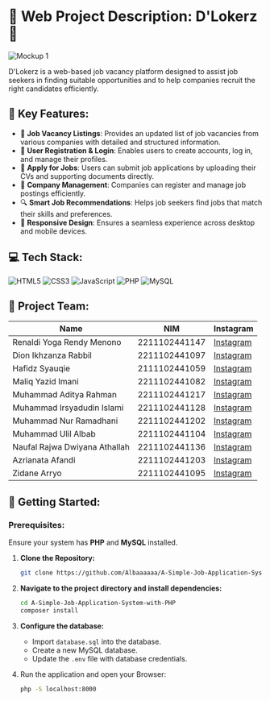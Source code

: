 # 🌟 Web Project Description: D'Lokerz 🌟

![Mockup 1](GITHUB_IMAGE_LINK)

D'Lokerz is a web-based job vacancy platform designed to assist job seekers in finding suitable opportunities and to help companies recruit the right candidates efficiently.

## 🌟 Key Features:
- 📜 **Job Vacancy Listings**: Provides an updated list of job vacancies from various companies with detailed and structured information.
- 👤 **User Registration & Login**: Enables users to create accounts, log in, and manage their profiles.
- 📄 **Apply for Jobs**: Users can submit job applications by uploading their CVs and supporting documents directly.
- 🏢 **Company Management**: Companies can register and manage job postings efficiently.
- 🔍 **Smart Job Recommendations**: Helps job seekers find jobs that match their skills and preferences.
- 📱 **Responsive Design**: Ensures a seamless experience across desktop and mobile devices.

## 💻 Tech Stack:
![HTML5](https://img.shields.io/badge/html5-%23E34F26.svg?style=flat-square&logo=html5&logoColor=white) ![CSS3](https://img.shields.io/badge/css3-%231572B6.svg?style=flat-square&logo=css3&logoColor=white) ![JavaScript](https://img.shields.io/badge/javascript-%23F7DF1E.svg?style=flat-square&logo=javascript&logoColor=black) ![PHP](https://img.shields.io/badge/php-%23777BB4.svg?style=flat-square&logo=php&logoColor=white) ![MySQL](https://img.shields.io/badge/mysql-%234479A1.svg?style=flat-square&logo=mysql&logoColor=white)  

## 👥 Project Team:
| Name | NIM | Instagram |
|------------|--------------|-------------------------------------------------|
| Renaldi Yoga Rendy Menono | 2211102441147 | [Instagram](https://instagram.com/) |
| Dion Ikhzanza Rabbil | 2211102441097 | [Instagram](https://instagram.com/) |
| Hafidz Syauqie | 2111102441059 | [Instagram](https://instagram.com/) |
| Maliq Yazid Imani | 2211102441082 | [Instagram](https://instagram.com/) |
| Muhammad Aditya Rahman | 2211102441217 | [Instagram](https://instagram.com/) |
| Muhammad Irsyadudin Islami | 2211102441128 | [Instagram](https://instagram.com/) |
| Muhammad Nur Ramadhani | 2211102441202 | [Instagram](https://instagram.com/) |
| Muhammad Ulil Albab | 2211102441104 | [Instagram](https://instagram.com/) |
| Naufal Rajwa Dwiyana Athallah | 2211102441136 | [Instagram](https://instagram.com/) |
| Azrianata Afandi | 2211102441203 | [Instagram](https://instagram.com/) |
| Zidane Arryo | 2211102441095 | [Instagram](https://instagram.com/) |

## 🚀 Getting Started:
### Prerequisites:
Ensure your system has **PHP** and **MySQL** installed.

1. **Clone the Repository:**  
   ```sh
   git clone https://github.com/Albaaaaaa/A-Simple-Job-Application-System-with-PHP

2. **Navigate to the project directory and install dependencies:**  
   
   ```sh
   cd A-Simple-Job-Application-System-with-PHP
   composer install
   
3. **Configure the database:**  
   - Import `database.sql` into the database.  
   - Create a new MySQL database.  
   - Update the `.env` file with database credentials.  

   
4. Run the application and open your Browser:
   ```sh
   php -S localhost:8000 
